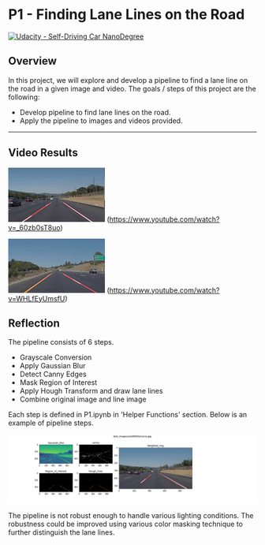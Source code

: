 # P1 - Finding Lane Lines on the Road
[![Udacity - Self-Driving Car NanoDegree](https://s3.amazonaws.com/udacity-sdc/github/shield-carnd.svg)](http://www.udacity.com/drive)

## Overview

In this project, we will explore and develop a pipeline to find a lane line on the road in a given image and video.  The goals / steps of this project are the following:

* Develop pipeline to find lane lines on the road.
* Apply the pipeline to images and videos provided.

[//]: # (Image References)
[image1]: ./test_images_output/solidwhite.jpg
[image2]: ./test_images_output/solidyellow.jpg
[image3]: ./test_images_output/solidWhiteCurve_process.jpg
---

## Video Results

![solidWhiteRight.mp4 Output][image1]
(https://www.youtube.com/watch?v=_60zb0sT8uo)

![solidYellowLeft.mp4 Output][image2]
(https://www.youtube.com/watch?v=WHLfEyUmsfU)

## Reflection

The pipeline consists of 6 steps.

* Grayscale Conversion
* Apply Gaussian Blur
* Detect Canny Edges
* Mask Region of Interest
* Apply Hough Transform and draw lane lines
* Combine original image and line image

Each step is defined in P1.ipynb in 'Helper Functions' section.  Below is an example of pipeline steps.

![alt text][image3]

The pipeline is not robust enough to handle various lighting conditions.  The robustness could be improved using various color masking technique to further distinguish the lane lines.
